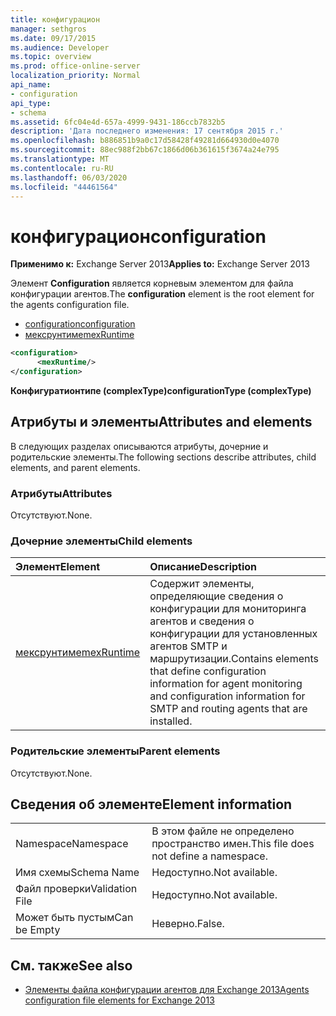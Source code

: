 ```yaml
---
title: конфигурацион
manager: sethgros
ms.date: 09/17/2015
ms.audience: Developer
ms.topic: overview
ms.prod: office-online-server
localization_priority: Normal
api_name:
- configuration
api_type:
- schema
ms.assetid: 6fc04e4d-657a-4999-9431-186ccb7832b5
description: 'Дата последнего изменения: 17 сентября 2015 г.'
ms.openlocfilehash: b886851b9a0c17d58428f49281d664930d0e4070
ms.sourcegitcommit: 88ec988f2bb67c1866d06b361615f3674a24e795
ms.translationtype: MT
ms.contentlocale: ru-RU
ms.lasthandoff: 06/03/2020
ms.locfileid: "44461564"
---
```

# <a name="configuration"></a><span data-ttu-id="19a1f-103">конфигурацион</span><span class="sxs-lookup"><span data-stu-id="19a1f-103">configuration</span></span>
  
<span data-ttu-id="19a1f-104">**Применимо к:** Exchange Server 2013</span><span class="sxs-lookup"><span data-stu-id="19a1f-104">**Applies to:** Exchange Server 2013</span></span>
  
<span data-ttu-id="19a1f-105">Элемент **Configuration** является корневым элементом для файла конфигурации агентов.</span><span class="sxs-lookup"><span data-stu-id="19a1f-105">The **configuration** element is the root element for the agents configuration file.</span></span> 
  
- [<span data-ttu-id="19a1f-106">configuration</span><span class="sxs-lookup"><span data-stu-id="19a1f-106">configuration</span></span>](configuration.md) 
- [<span data-ttu-id="19a1f-107">мексрунтиме</span><span class="sxs-lookup"><span data-stu-id="19a1f-107">mexRuntime</span></span>](mexruntime.md)
  
```XML
<configuration>
      <mexRuntime/>
</configuration>
```

<span data-ttu-id="19a1f-108">**Конфигуратионтипе (complexType)**</span><span class="sxs-lookup"><span data-stu-id="19a1f-108">**configurationType (complexType)**</span></span>

## <a name="attributes-and-elements"></a><span data-ttu-id="19a1f-109">Атрибуты и элементы</span><span class="sxs-lookup"><span data-stu-id="19a1f-109">Attributes and elements</span></span>

<span data-ttu-id="19a1f-110">В следующих разделах описываются атрибуты, дочерние и родительские элементы.</span><span class="sxs-lookup"><span data-stu-id="19a1f-110">The following sections describe attributes, child elements, and parent elements.</span></span>
  
### <a name="attributes"></a><span data-ttu-id="19a1f-111">Атрибуты</span><span class="sxs-lookup"><span data-stu-id="19a1f-111">Attributes</span></span>

<span data-ttu-id="19a1f-112">Отсутствуют.</span><span class="sxs-lookup"><span data-stu-id="19a1f-112">None.</span></span>
  
### <a name="child-elements"></a><span data-ttu-id="19a1f-113">Дочерние элементы</span><span class="sxs-lookup"><span data-stu-id="19a1f-113">Child elements</span></span>

|<span data-ttu-id="19a1f-114">**Элемент**</span><span class="sxs-lookup"><span data-stu-id="19a1f-114">**Element**</span></span>|<span data-ttu-id="19a1f-115">**Описание**</span><span class="sxs-lookup"><span data-stu-id="19a1f-115">**Description**</span></span>|
|:-----|:-----|
|[<span data-ttu-id="19a1f-116">мексрунтиме</span><span class="sxs-lookup"><span data-stu-id="19a1f-116">mexRuntime</span></span>](mexruntime.md) <br/> |<span data-ttu-id="19a1f-117">Содержит элементы, определяющие сведения о конфигурации для мониторинга агентов и сведения о конфигурации для установленных агентов SMTP и маршрутизации.</span><span class="sxs-lookup"><span data-stu-id="19a1f-117">Contains elements that define configuration information for agent monitoring and configuration information for SMTP and routing agents that are installed.</span></span>  <br/> |
   
### <a name="parent-elements"></a><span data-ttu-id="19a1f-118">Родительские элементы</span><span class="sxs-lookup"><span data-stu-id="19a1f-118">Parent elements</span></span>

<span data-ttu-id="19a1f-119">Отсутствуют.</span><span class="sxs-lookup"><span data-stu-id="19a1f-119">None.</span></span>
  
## <a name="element-information"></a><span data-ttu-id="19a1f-120">Сведения об элементе</span><span class="sxs-lookup"><span data-stu-id="19a1f-120">Element information</span></span>

|||
|:-----|:-----|
|<span data-ttu-id="19a1f-121">Namespace</span><span class="sxs-lookup"><span data-stu-id="19a1f-121">Namespace</span></span>  <br/> |<span data-ttu-id="19a1f-122">В этом файле не определено пространство имен.</span><span class="sxs-lookup"><span data-stu-id="19a1f-122">This file does not define a namespace.</span></span>  <br/> |
|<span data-ttu-id="19a1f-123">Имя схемы</span><span class="sxs-lookup"><span data-stu-id="19a1f-123">Schema Name</span></span>  <br/> |<span data-ttu-id="19a1f-124">Недоступно.</span><span class="sxs-lookup"><span data-stu-id="19a1f-124">Not available.</span></span>  <br/> |
|<span data-ttu-id="19a1f-125">Файл проверки</span><span class="sxs-lookup"><span data-stu-id="19a1f-125">Validation File</span></span>  <br/> |<span data-ttu-id="19a1f-126">Недоступно.</span><span class="sxs-lookup"><span data-stu-id="19a1f-126">Not available.</span></span>  <br/> |
|<span data-ttu-id="19a1f-127">Может быть пустым</span><span class="sxs-lookup"><span data-stu-id="19a1f-127">Can be Empty</span></span>  <br/> |<span data-ttu-id="19a1f-128">Неверно.</span><span class="sxs-lookup"><span data-stu-id="19a1f-128">False.</span></span>  <br/> |
   
## <a name="see-also"></a><span data-ttu-id="19a1f-129">См. также</span><span class="sxs-lookup"><span data-stu-id="19a1f-129">See also</span></span>

- [<span data-ttu-id="19a1f-130">Элементы файла конфигурации агентов для Exchange 2013</span><span class="sxs-lookup"><span data-stu-id="19a1f-130">Agents configuration file elements for Exchange 2013</span></span>](agents-configuration-file-elements-for-exchange-2013.md)

